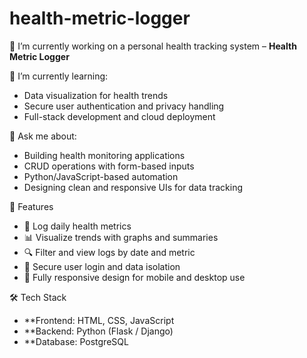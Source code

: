 # health-metric-logger
🔭 I’m currently working on a personal health tracking system – **Health Metric Logger**

🌱 I’m currently learning:
- Data visualization for health trends  
- Secure user authentication and privacy handling  
- Full-stack development and cloud deployment  

💬 Ask me about:
- Building health monitoring applications  
- CRUD operations with form-based inputs  
- Python/JavaScript-based automation  
- Designing clean and responsive UIs for data tracking  

📌 Features
- 📝 Log daily health metrics  
- 📊 Visualize trends with graphs and summaries  
- 🔍 Filter and view logs by date and metric  
- 👤 Secure user login and data isolation  
- 📱 Fully responsive design for mobile and desktop use

🛠️ Tech Stack
- **Frontend: HTML, CSS, JavaScript   
- **Backend: Python (Flask / Django)   
- **Database: PostgreSQL  
   
